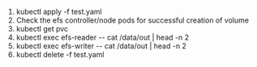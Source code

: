 1. kubectl apply -f test.yaml
2. Check the efs controller/node pods for successful creation of volume
3. kubectl get pvc
4. kubectl exec efs-reader -- cat /data/out | head -n 2
5. kubectl exec efs-writer -- cat /data/out | head -n 2
6. kubectl delete -f test.yaml
